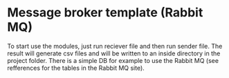 # Message broker template (Rabbit MQ)
To start use the modules, just run reciever file and then run sender file.
The result will generate csv files and will be written to an inside directory in the project folder.
There is a simple DB for example to use the Rabbit MQ (see refferences for the tables in the Rabbit MQ site).
